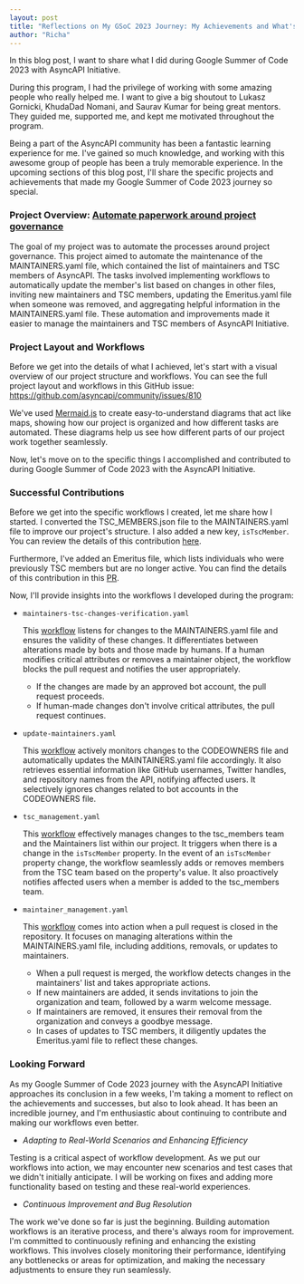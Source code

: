 ```yaml
---
layout: post
title: "Reflections on My GSoC 2023 Journey: My Achievements and What's Next with AsyncAPI Initiative"
author: "Richa"
---
```


In this blog post, I want to share what I did during Google Summer of Code 2023 with AsyncAPI Initiative.

During this program, I had the privilege of working with some amazing people who really helped me. I want to give a big shoutout to Lukasz Gornicki, KhudaDad Nomani, and Saurav Kumar for being great mentors. They guided me, supported me, and kept me motivated throughout the program.

Being a part of the AsyncAPI community has been a fantastic learning experience for me. I've gained so much knowledge, and working with this awesome group of people has been a truly memorable experience. In the upcoming sections of this blog post, I'll share the specific projects and achievements that made my Google Summer of Code 2023 journey so special.

### Project Overview: [Automate paperwork around project governance](https://github.com/asyncapi/.github/issues/210)

The goal of my project was to automate the processes around project governance. This project aimed to automate the maintenance of the MAINTAINERS.yaml file, which contained the list of maintainers and TSC members of AsyncAPI. The tasks involved implementing workflows to automatically update the member's list based on changes in other files, inviting new maintainers and TSC members, updating the Emeritus.yaml file when someone was removed, and aggregating helpful information in the MAINTAINERS.yaml file. These automation and improvements made it easier to manage the maintainers and TSC members of AsyncAPI Initiative.

### Project Layout and Workflows

Before we get into the details of what I achieved, let's start with a visual overview of our project structure and workflows. You can see the full project layout and workflows in this GitHub issue: https://github.com/asyncapi/community/issues/810

We've used [Mermaid.js](https://14richa.github.io/2023-08-09/mermaid-lib) to create easy-to-understand diagrams that act like maps, showing how our project is organized and how different tasks are automated. These diagrams help us see how different parts of our project work together seamlessly.

Now, let's move on to the specific things I accomplished and contributed to during Google Summer of Code 2023 with the AsyncAPI Initiative.

### Successful Contributions

Before we get into the specific workflows I created, let me share how I started. I converted the TSC_MEMBERS.json file to the MAINTAINERS.yaml file to improve our project's structure. I also added a new key, `isTscMember`. You can review the details of this contribution [here](https://github.com/asyncapi/community/pull/720). 

Furthermore, I've added an Emeritus file, which lists individuals who were previously TSC members but are no longer active. You can find the details of this contribution in this [PR](https://github.com/asyncapi/community/pull/806).

Now, I'll provide insights into the workflows I developed during the program: 

-  `maintainers-tsc-changes-verification.yaml`

    This [workflow](https://github.com/asyncapi/community/blob/master/.github/workflows/maintainers-tsc-changes-verification.yaml) listens for changes to the MAINTAINERS.yaml file and ensures the validity of these changes. It differentiates between alterations made by bots and those made by humans. If a human modifies critical attributes or removes a maintainer object, the workflow blocks the pull request and notifies the user appropriately.
    
    - If the changes are made by an approved bot account, the pull request proceeds.
    - If human-made changes don't involve critical attributes, the pull request continues.


- `update-maintainers.yaml`

    This [workflow](https://github.com/asyncapi/.github/pull/248) actively monitors changes to the CODEOWNERS file and automatically updates the MAINTAINERS.yaml file accordingly. It also retrieves essential information like GitHub usernames, Twitter handles, and repository names from the API, notifying affected users. It selectively ignores changes related to bot accounts in the CODEOWNERS file.
    

- `tsc_management.yaml`

    This [workflow](https://github.com/asyncapi/community/blob/master/.github/workflows/tsc_management.yml) effectively manages changes to the tsc_members team and the Maintainers list within our project. It triggers when there is a change in the `isTscMember` property. In the event of an `isTscMember` property change, the workflow seamlessly adds or removes members from the TSC team based on the property's value. It also proactively notifies affected users when a member is added to the tsc_members team.

- `maintainer_management.yaml`

    This [workflow](https://github.com/asyncapi/community/blob/master/.github/workflows/maintainer_management.yml) comes into action when a pull request is closed in the repository. It focuses on managing alterations within the MAINTAINERS.yaml file, including additions, removals, or updates to maintainers.

    - When a pull request is merged, the workflow detects changes in the maintainers' list and takes appropriate actions.
    - If new maintainers are added, it sends invitations to join the organization and team, followed by a warm welcome message.
    - If maintainers are removed, it ensures their removal from the organization and conveys a goodbye message.
    - In cases of updates to TSC members, it diligently updates the Emeritus.yaml file to reflect these changes.

### Looking Forward

As my Google Summer of Code 2023 journey with the AsyncAPI Initiative approaches its conclusion in a few weeks, I'm taking a moment to reflect on the achievements and successes, but also to look ahead. It has been an incredible journey, and I'm enthusiastic about continuing to contribute and making our workflows even better.

- *Adapting to Real-World Scenarios and Enhancing Efficiency*

Testing is a critical aspect of workflow development. As we put our workflows into action, we may encounter new scenarios and test cases that we didn't initially anticipate. I will be working on fixes and adding more functionality based on testing and these real-world experiences.

- *Continuous Improvement and Bug Resolution*

The work we've done so far is just the beginning. Building automation workflows is an iterative process, and there's always room for improvement. I'm committed to continuously refining and enhancing the existing workflows. This involves closely monitoring their performance, identifying any bottlenecks or areas for optimization, and making the necessary adjustments to ensure they run seamlessly.